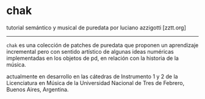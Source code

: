 # chak
tutorial semántico y musical de puredata
por luciano azzigotti [zztt.org]

---

```chak``` es una colección de patches de puredata que proponen un aprendizaje incremental pero con sentido artístico de algunas ideas numéricas implementadas en los objetos de pd, en relación con la historia de la música. 

actualmente en desarrollo en las cátedras de Instrumento 1 y 2 de la Licenciatura en Música de la Universidad Nacional de Tres de Febrero, Buenos Aires, Argentina. 
